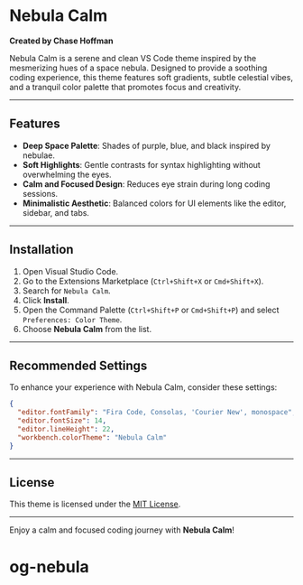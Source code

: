 # Nebula Calm

**Created by Chase Hoffman**

Nebula Calm is a serene and clean VS Code theme inspired by the mesmerizing hues of a space nebula. Designed to provide a soothing coding experience, this theme features soft gradients, subtle celestial vibes, and a tranquil color palette that promotes focus and creativity.

---

## Features

- **Deep Space Palette**: Shades of purple, blue, and black inspired by nebulae.
- **Soft Highlights**: Gentle contrasts for syntax highlighting without overwhelming the eyes.
- **Calm and Focused Design**: Reduces eye strain during long coding sessions.
- **Minimalistic Aesthetic**: Balanced colors for UI elements like the editor, sidebar, and tabs.

---

## Installation

1. Open Visual Studio Code.
2. Go to the Extensions Marketplace (`Ctrl+Shift+X` or `Cmd+Shift+X`).
3. Search for `Nebula Calm`.
4. Click **Install**.
5. Open the Command Palette (`Ctrl+Shift+P` or `Cmd+Shift+P`) and select `Preferences: Color Theme`.
6. Choose **Nebula Calm** from the list.

---

## Recommended Settings

To enhance your experience with Nebula Calm, consider these settings:

```json
{
  "editor.fontFamily": "Fira Code, Consolas, 'Courier New', monospace",
  "editor.fontSize": 14,
  "editor.lineHeight": 22,
  "workbench.colorTheme": "Nebula Calm"
}
```

---

## License

This theme is licensed under the [MIT License](LICENSE).

---

Enjoy a calm and focused coding journey with **Nebula Calm**!
# og-nebula
